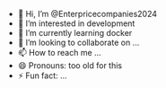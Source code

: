 - 👋 Hi, I’m @Enterpricecompanies2024
- 👀 I’m interested in development
- 🌱 I’m currently learning docker
- 💞️ I’m looking to collaborate on ...
- 📫 How to reach me ...
- 😄 Pronouns: too old for this
- ⚡ Fun fact: ...

<!---
Enterpricecompanies2024/Enterpricecompanies2024 is a ✨ special ✨ repository because its `README.md` (this file) appears on your GitHub profile.
You can click the Preview link to take a look at your changes.
--->
